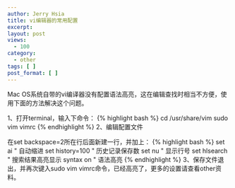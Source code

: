 ```yaml
---
author: Jerry Hsia
title: vi编辑器的常用配置
excerpt:
layout: post
views:
  - 100
category:
  - other
tags: [ ]
post_format: [ ]
---
```

Mac OS系统自带的vi编译器没有配置语法高亮，这在编辑查找时相当不方便，使用下面的方法解决这个问题。

1、打开terminal，输入下命令：
{% highlight bash %}
cd /usr/share/vim
sudo vim vimrc
{% endhighlight %}
2、编辑配置文件

在set backspace=2所在行后面新建一行，并加上：
{% highlight bash %}
set ai                " 自动缩进
set history=100       " 历史记录保存数
set nu                " 显示行号
set hlsearch          " 搜索结果高亮显示
syntax on             " 语法高亮
{% endhighlight %}
3、保存文件退出，并再次键入sudo vim vimrc命令，已经高亮了，更多的设置请查看other资料。
